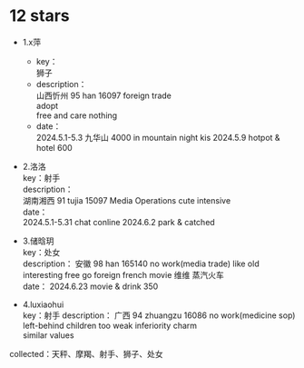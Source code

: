 # 12 stars

* 1.x萍   
  * key：   
        狮子   
  * description：   
        山西忻州 95 han 16097 foreign trade    
        adopt    
        free and care nothing   
   * date：   
     2024.5.1-5.3   九华山  4000  in mountain night kis
     2024.5.9       hotpot & hotel  600

* 2.洛洛   
   key：射手   
   description：   
     湖南湘西 91 tujia 15097 Media Operations
     cute intensive   
   date：   
     2024.5.1-5.31   chat conline 
     2024.6.2        park & catched 

* 3.储晗玥   
   key：处女   
   description： 
     安徽 98 han 165140  no work(media trade)
     like old  interesting   free  go foreign
     french movie
     维维 蒸汽火车   
   date：
      2024.6.23   movie & drink  350


* 4.luxiaohui  
   key：射手
   description：
      广西 94 zhuangzu 16086  no work(medicine sop)
      left-behind children    too weak   inferiority
      charm  
      similar values
   




collected：天秤、摩羯、射手、狮子、处女
